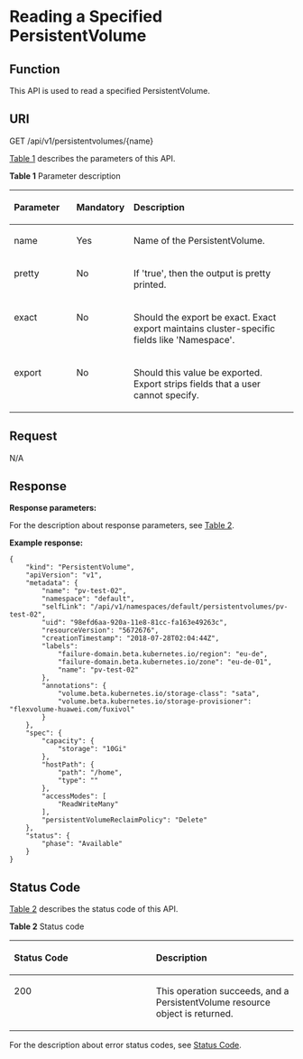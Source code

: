 # Reading a Specified PersistentVolume<a name="cce_02_0078"></a>

## Function<a name="s1a129d01d7064ee39544c508ecd9cb42"></a>

This API is used to read a specified PersistentVolume.

## URI<a name="s38d2d7ac9d9f4951888e3f4f6779980a"></a>

GET /api/v1/persistentvolumes/\{name\}

[Table 1](#t822b09e3c061429a994cacea8be759ae)  describes the parameters of this API.

**Table  1**  Parameter description

<a name="t822b09e3c061429a994cacea8be759ae"></a>
<table><thead align="left"><tr id="rc21b8b3e51304c9e8a38c370e9339ca8"><th class="cellrowborder" valign="top" width="22.06%" id="mcps1.2.4.1.1"><p id="a71a1a49de42f4918a4d54407842274d9"><a name="a71a1a49de42f4918a4d54407842274d9"></a><a name="a71a1a49de42f4918a4d54407842274d9"></a>Parameter</p>
</th>
<th class="cellrowborder" valign="top" width="19.24%" id="mcps1.2.4.1.2"><p id="p3964669201717"><a name="p3964669201717"></a><a name="p3964669201717"></a>Mandatory</p>
</th>
<th class="cellrowborder" valign="top" width="58.699999999999996%" id="mcps1.2.4.1.3"><p id="a7695d01414db465c83aa8b69871a25bd"><a name="a7695d01414db465c83aa8b69871a25bd"></a><a name="a7695d01414db465c83aa8b69871a25bd"></a>Description</p>
</th>
</tr>
</thead>
<tbody><tr id="rd8795e7381364fee9547f9eade682583"><td class="cellrowborder" valign="top" width="22.06%" headers="mcps1.2.4.1.1 "><p id="a9bf082cde6a149a3a1ee51a984806855"><a name="a9bf082cde6a149a3a1ee51a984806855"></a><a name="a9bf082cde6a149a3a1ee51a984806855"></a>name</p>
</td>
<td class="cellrowborder" valign="top" width="19.24%" headers="mcps1.2.4.1.2 "><p id="a98f847249f554de6b47792116337a553"><a name="a98f847249f554de6b47792116337a553"></a><a name="a98f847249f554de6b47792116337a553"></a>Yes</p>
</td>
<td class="cellrowborder" valign="top" width="58.699999999999996%" headers="mcps1.2.4.1.3 "><p id="a72e6b14d501e46deaa513c9739330098"><a name="a72e6b14d501e46deaa513c9739330098"></a><a name="a72e6b14d501e46deaa513c9739330098"></a>Name of the PersistentVolume.</p>
</td>
</tr>
<tr id="r80ecb3c1002f4d1eade431fecf9551f7"><td class="cellrowborder" valign="top" width="22.06%" headers="mcps1.2.4.1.1 "><p id="a3f531af307d5455b8c27a9f9e358c945"><a name="a3f531af307d5455b8c27a9f9e358c945"></a><a name="a3f531af307d5455b8c27a9f9e358c945"></a>pretty</p>
</td>
<td class="cellrowborder" valign="top" width="19.24%" headers="mcps1.2.4.1.2 "><p id="a7014233960be431db054e5e23abadaae"><a name="a7014233960be431db054e5e23abadaae"></a><a name="a7014233960be431db054e5e23abadaae"></a>No</p>
</td>
<td class="cellrowborder" valign="top" width="58.699999999999996%" headers="mcps1.2.4.1.3 "><p id="a991ad6caeb3d461fa123c157c2e47dcf"><a name="a991ad6caeb3d461fa123c157c2e47dcf"></a><a name="a991ad6caeb3d461fa123c157c2e47dcf"></a>If 'true', then the output is pretty printed.</p>
</td>
</tr>
<tr id="rbdfb4603c4bc4ea0b2bfb718f21a4da3"><td class="cellrowborder" valign="top" width="22.06%" headers="mcps1.2.4.1.1 "><p id="a8d767cee22e24e7185439b4bc38368f9"><a name="a8d767cee22e24e7185439b4bc38368f9"></a><a name="a8d767cee22e24e7185439b4bc38368f9"></a>exact</p>
</td>
<td class="cellrowborder" valign="top" width="19.24%" headers="mcps1.2.4.1.2 "><p id="a149b6910e42a452e9e2679855fb1b6e3"><a name="a149b6910e42a452e9e2679855fb1b6e3"></a><a name="a149b6910e42a452e9e2679855fb1b6e3"></a>No</p>
</td>
<td class="cellrowborder" valign="top" width="58.699999999999996%" headers="mcps1.2.4.1.3 "><p id="a945d98bb597b4b06b6ee5d9e006a8af0"><a name="a945d98bb597b4b06b6ee5d9e006a8af0"></a><a name="a945d98bb597b4b06b6ee5d9e006a8af0"></a>Should the export be exact. Exact export maintains cluster-specific fields like 'Namespace'.</p>
</td>
</tr>
<tr id="rd52530d8432549da9f6b6fbeb92e04f9"><td class="cellrowborder" valign="top" width="22.06%" headers="mcps1.2.4.1.1 "><p id="a5ce6f9ebc7f542f8be881f16225d0ada"><a name="a5ce6f9ebc7f542f8be881f16225d0ada"></a><a name="a5ce6f9ebc7f542f8be881f16225d0ada"></a>export</p>
</td>
<td class="cellrowborder" valign="top" width="19.24%" headers="mcps1.2.4.1.2 "><p id="af3aa437c6e9f4373a2afb24cd45cdd63"><a name="af3aa437c6e9f4373a2afb24cd45cdd63"></a><a name="af3aa437c6e9f4373a2afb24cd45cdd63"></a>No</p>
</td>
<td class="cellrowborder" valign="top" width="58.699999999999996%" headers="mcps1.2.4.1.3 "><p id="a310aae98c91940cfa64dd5691c9ea1db"><a name="a310aae98c91940cfa64dd5691c9ea1db"></a><a name="a310aae98c91940cfa64dd5691c9ea1db"></a>Should this value be exported. Export strips fields that a user cannot specify.</p>
</td>
</tr>
</tbody>
</table>

## Request<a name="s870c946f326046289170d757dfdb3866"></a>

N/A

## Response<a name="s386e508d5c284fd3a83b7aab0b783acb"></a>

**Response parameters:**

For the description about response parameters, see  [Table 2](creating-a-persistentvolume.md#tfdb73431f39846d4a56ec4eb558e1617).

**Example response:**

```
{
    "kind": "PersistentVolume",
    "apiVersion": "v1",
    "metadata": {
        "name": "pv-test-02",
        "namespace": "default",
        "selfLink": "/api/v1/namespaces/default/persistentvolumes/pv-test-02",
        "uid": "98efd6aa-920a-11e8-81cc-fa163e49263c",
        "resourceVersion": "5672676",
        "creationTimestamp": "2018-07-28T02:04:44Z",
        "labels":
            "failure-domain.beta.kubernetes.io/region": "eu-de",
            "failure-domain.beta.kubernetes.io/zone": "eu-de-01",
            "name": "pv-test-02"
        },
        "annotations": {
            "volume.beta.kubernetes.io/storage-class": "sata",
            "volume.beta.kubernetes.io/storage-provisioner": "flexvolume-huawei.com/fuxivol"
        }
    },
    "spec": {
        "capacity": {
            "storage": "10Gi"
        },
        "hostPath": {
            "path": "/home",
            "type": ""
        },
        "accessModes": [
            "ReadWriteMany"
        ],
        "persistentVolumeReclaimPolicy": "Delete"
    },
    "status": {
        "phase": "Available"
    }
}
```

## Status Code<a name="sda50de2a2d004d1b9016ed5749e80a29"></a>

[Table 2](#t49c9fb5a3ca549efa601f87efd7502e8)  describes the status code of this API.

**Table  2**  Status code

<a name="t49c9fb5a3ca549efa601f87efd7502e8"></a>
<table><thead align="left"><tr id="r7ed1b859a8014e66b3ba442728c19ce9"><th class="cellrowborder" valign="top" width="50%" id="mcps1.2.3.1.1"><p id="p16859329201717"><a name="p16859329201717"></a><a name="p16859329201717"></a>Status Code</p>
</th>
<th class="cellrowborder" valign="top" width="50%" id="mcps1.2.3.1.2"><p id="a874b7481035e4ff6bbe5ad7f441758f9"><a name="a874b7481035e4ff6bbe5ad7f441758f9"></a><a name="a874b7481035e4ff6bbe5ad7f441758f9"></a>Description</p>
</th>
</tr>
</thead>
<tbody><tr id="r793600e685d64dfe80bc1a36549a33d4"><td class="cellrowborder" valign="top" width="50%" headers="mcps1.2.3.1.1 "><p id="a8fd023dd4f7f49ed94ef1bdfa7dd09ed"><a name="a8fd023dd4f7f49ed94ef1bdfa7dd09ed"></a><a name="a8fd023dd4f7f49ed94ef1bdfa7dd09ed"></a>200</p>
</td>
<td class="cellrowborder" valign="top" width="50%" headers="mcps1.2.3.1.2 "><p id="a807f97d68e804ff4b8d0fb2c8a84250d"><a name="a807f97d68e804ff4b8d0fb2c8a84250d"></a><a name="a807f97d68e804ff4b8d0fb2c8a84250d"></a>This operation succeeds, and a PersistentVolume resource object is returned.</p>
</td>
</tr>
</tbody>
</table>

For the description about error status codes, see  [Status Code](status-code.md).

